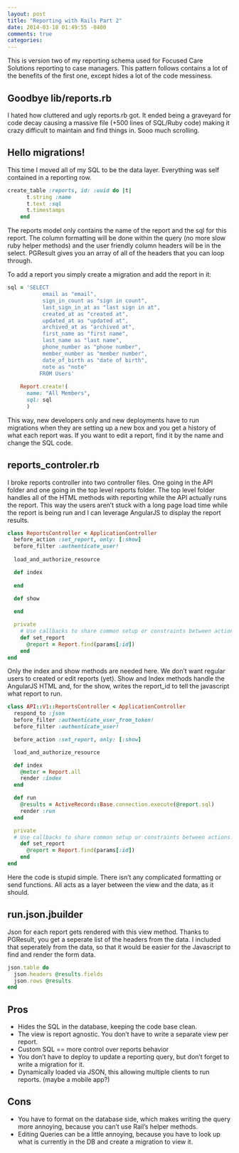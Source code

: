 ```yaml
---
layout: post
title: "Reporting with Rails Part 2"
date: 2014-03-18 01:49:55 -0400
comments: true
categories: 
---
```


This is version two of my reporting schema used for Focused Care Solutions reporting to case managers.  This pattern follows contains a lot of the benefits of the first one, except hides a lot of the code messiness.

## Goodbye lib/reports.rb
I hated how cluttered and ugly reports.rb got.  It ended being a graveyard for code decay causing a massive file (+500 lines of SQL/Ruby code) making it crazy difficult to maintain and find things in.  Sooo much scrolling.

## Hello migrations!
This time I moved all of my SQL to be the data layer.  Everything was self contained in a reporting row.

```ruby _create_reports.rb
create_table :reports, id: :uuid do |t|
      t.string :name
      t.text :sql
      t.timestamps
    end
```

The reports model only contains the name of the report and the sql for this report.  The column formatting will be done within the query (no more slow ruby helper methods) and the user friendly column headers will be in the select.  PGResult gives you an array of all of the headers that you can loop through.

To add a report you simply create a migration and add the report in it:

```ruby add_all_member_report.rb
sql = 'SELECT
           email as "email",                 
           sign_in_count as "sign in count",
           last_sign_in_at as "last sign in at",
           created_at as "created at",
           updated_at as "updated at",
           archived_at as "archived at",
           first_name as "first name",
           last_name as "last name",
           phone_number as "phone number",
           member_number as "member number",
           date_of_birth as "date of birth",
           note as "note"
          FROM Users'
    
    Report.create!(
      name: "All Members",
      sql: sql
      )
```

This way, new developers only and new deployments have to run migrations when they are setting up a new box and you get a history of what each report was.  If you want to edit a report, find it by the name and change the SQL code.

## reports_controler.rb

I broke reports controller into two controller files.  One going in the API folder and one going in the top level reports folder.  The top level folder handles all of the HTML methods with reporting while the API actually runs the report.  This way the users aren’t stuck with a long page load time while the report is being run and I can leverage AngularJS to display the report results.

```ruby reports_controller.rb
class ReportsController < ApplicationController
  before_action :set_report, only: [:show]
  before_filter :authenticate_user!
  
  load_and_authorize_resource

  def index
    
  end

  def show
    
  end

  private
    # Use callbacks to share common setup or constraints between actions.
    def set_report
      @report = Report.find(params[:id])
    end
end
```

Only the index and show methods are needed here.  We don’t want regular users to created or edit reports (yet).  Show and Index methods handle the AngularJS HTML and, for the show, writes the report_id to tell the javascript what report to run.

```ruby api/v1/reports_controller.rb
class API::V1::ReportsController < ApplicationController
  respond_to :json
  before_filter :authenticate_user_from_token!
  before_filter :authenticate_user!

  before_action :set_report, only: [:show]

  load_and_authorize_resource

  def index
    @meter = Report.all
    render :index
  end

  def run
    @results = ActiveRecord::Base.connection.execute(@report.sql)
    render :run
  end

  private
  # Use callbacks to share common setup or constraints between actions.
    def set_report
      @report = Report.find(params[:id])
    end
end
```

Here the code is stupid simple.  There isn’t any complicated formatting or send functions.  All acts as a layer between the view and the data, as it should.

## run.json.jbuilder

Json for each report gets rendered with this view method.  Thanks to PGResult, you get a seperate list of the headers from the data.  I included that seperately from the data, so that it would be easier for the Javascript to find and render the form data.

```ruby run.json.jbuilder
json.table do
  json.headers @results.fields
  json.rows @results
end
```


## Pros

* Hides the SQL in the database, keeping the code base clean.
* The view is report agnostic.  You don’t have to write a separate view per report.
* Custom SQL == more control over reports behavior
* You don’t have to deploy to update a reporting query, but don’t forget to write a migration for it.
* Dynamically loaded via JSON, this allowing multiple clients to run reports.  (maybe a mobile app?)

## Cons

* You have to format on the database side, which makes writing the query more annoying, because you can’t use Rail’s helper methods.
* Editing Queries can be a little annoying, because you have to look up what is currently in the DB and create a migration to view it.
